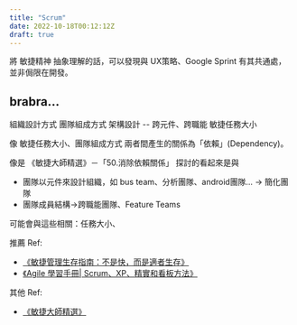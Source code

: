 ```yaml
---
title: "Scrum"
date: 2022-10-18T00:12:12Z
draft: true
---
```


將 敏捷精神 抽象理解的話，可以發現與 UX策略、Google Sprint 有其共通處，並非侷限在開發。



## brabra...

組織設計方式
團隊組成方式
架構設計 -- 跨元件、跨職能 
敏捷任務大小

像 敏捷任務大小、團隊組成方式 兩者間產生的關係為「依賴」(Dependency)。


像是 《敏捷大師精選》－「50.消除依賴關係」 探討的看起來是與 
- 團隊以元件來設計組織，如 bus team、分析團隊、android團隊... -> 簡化團隊
- 團隊成員結構->跨職能團隊、Feature Teams


可能會與這些相關：任務大小、


推薦 Ref:
- [《敏捷管理生存指南：不是快，而是適者生存》](https://www.books.com.tw/products/0010896844?utm_source=www&utm_medium=share&utm_content=copy&utm_campaign=product&utm_term=0010896844)
- [《Agile 學習手冊| Scrum、XP、精實和看板方法》](https://www.oreilly.com/library/view/agile/9789863476733/)


其他 Ref:
- [《敏捷大師精選》](https://www.tenlong.com.tw/products/9789864344604)
